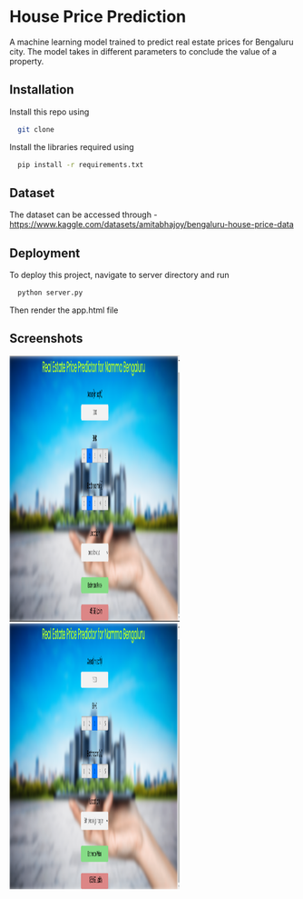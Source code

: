 
# House Price Prediction

A machine learning model trained to predict real estate prices for Bengaluru city. The model takes in different parameters to conclude the value of a property.


## Installation

Install this repo using

```bash
  git clone
```
Install the libraries required using

```bash
  pip install -r requirements.txt
```
## Dataset
The dataset can be accessed through - https://www.kaggle.com/datasets/amitabhajoy/bengaluru-house-price-data



## Deployment

To deploy this project, navigate to server directory and run

```bash
  python server.py
```
Then render the app.html file


## Screenshots

<img src = "Screenshot 2024-06-11 121839.png" width = "300px" height = "468px">

<img src = "Screenshot 2024-06-11 121918.png" width = "300px" height = "468px">
